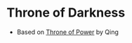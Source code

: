 # Throne of Darkness
- Based on [Throne of Power](https://github.com/ConkerMobile/Throne-of-Power) by Qing
